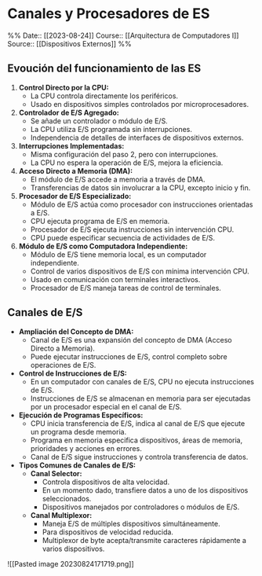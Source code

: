 # Canales y Procesadores de ES

%%
Date:: [[2023-08-24]]
Course:: [[Arquitectura de Computadores I]]
Source:: [[Dispositivos Externos]]
%%

## Evoución del funcionamiento de las ES
1. **Control Directo por la CPU:**
   - La CPU controla directamente los periféricos.
   - Usado en dispositivos simples controlados por microprocesadores.
2. **Controlador de E/S Agregado:**
   - Se añade un controlador o módulo de E/S.
   - La CPU utiliza E/S programada sin interrupciones.
   - Independencia de detalles de interfaces de dispositivos externos.
3. **Interrupciones Implementadas:**
   - Misma configuración del paso 2, pero con interrupciones.
   - La CPU no espera la operación de E/S, mejora la eficiencia.
4. **Acceso Directo a Memoria (DMA):**
   - El módulo de E/S accede a memoria a través de DMA.
   - Transferencias de datos sin involucrar a la CPU, excepto inicio y fin.
5. **Procesador de E/S Especializado:**
   - Módulo de E/S actúa como procesador con instrucciones orientadas a E/S.
   - CPU ejecuta programa de E/S en memoria.
   - Procesador de E/S ejecuta instrucciones sin intervención CPU.
   - CPU puede especificar secuencia de actividades de E/S.
6. **Módulo de E/S como Computadora Independiente:**
   - Módulo de E/S tiene memoria local, es un computador independiente.
   - Control de varios dispositivos de E/S con mínima intervención CPU.
   - Usado en comunicación con terminales interactivos.
   - Procesador de E/S maneja tareas de control de terminales.


## Canales de E/S
- **Ampliación del Concepto de DMA:**
  - Canal de E/S es una expansión del concepto de DMA (Acceso Directo a Memoria).
  - Puede ejecutar instrucciones de E/S, control completo sobre operaciones de E/S.
- **Control de Instrucciones de E/S:**
  - En un computador con canales de E/S, CPU no ejecuta instrucciones de E/S.
  - Instrucciones de E/S se almacenan en memoria para ser ejecutadas por un procesador especial en el canal de E/S.
- **Ejecución de Programas Específicos:**
  - CPU inicia transferencia de E/S, indica al canal de E/S que ejecute un programa desde memoria.
  - Programa en memoria especifica dispositivos, áreas de memoria, prioridades y acciones en errores.
  - Canal de E/S sigue instrucciones y controla transferencia de datos.
- **Tipos Comunes de Canales de E/S:**
  - **Canal Selector:**
    - Controla dispositivos de alta velocidad.
    - En un momento dado, transfiere datos a uno de los dispositivos seleccionados.
    - Dispositivos manejados por controladores o módulos de E/S.
  - **Canal Multiplexor:**
    - Maneja E/S de múltiples dispositivos simultáneamente.
    - Para dispositivos de velocidad reducida.
    - Multiplexor de byte acepta/transmite caracteres rápidamente a varios dispositivos.

![[Pasted image 20230824171719.png]]